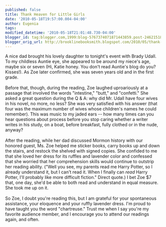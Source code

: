 ```yaml
---
published: false
title: Thank Heaven for Little Girls
date: '2010-05-18T19:57:00.004-04:00'
author: Eugenia
tags: 
modified_datetime: '2010-05-18T21:01:48.730-04:00'
blogger_id: tag:blogger.com,1999:blog-5767374071871443859.post-2462151887145939235
blogger_orig_url: http://brooklinebooksmith.blogspot.com/2010/05/thank-heaven-for-little-girls.html
---
```


A nice dad brought his lovely daughter to tonight's event with Brady Udall. To my childless Auntie eye, she appeared to be around my niece's age, maybe six or seven (Hi, Katie honey. You don't read Auntie's blog do you? Kisses!). As Zoe later confirmed, she was seven years old and in the first grade.<br /><br />Before that, though, during the reading, Zoe laughed uproariously at a passage that involved the words "intestine," "butt," and "confetti." She asked a great question during the Q & A: why did Mr. Udall have four wives in his novel, no more, no less? She was very satisfied with his answer (that four was the maximum number of wives whose children's names he could remember). This was music to my jaded ears -- how many times can you hear questions about process before you stop caring whether a writer writes in his study, on a boat, before breakfast, fully clothed or in the nude, anyway?<br /><br />After the reading, while her dad discussed Mormon history with our honored guest, Ms. Zoe helped me sticker books, carry books up and down the stairs, and restock the shelved with signed copies. She confided to me that she loved her dress for its ruffles and lavender color and confessed that she worried that her comprehension skills would continue to outstrip her reading ability. ("Well you see, my parents read me Harry Potter, so I already understand it, but I can't read it. When I finally can <i>read</i> Harry Potter, I'll probably like more difficult fiction." Direct quote.) I bet Zoe $7 that, one day, she'd be able to both read and understand in equal measure. She took me up on it.<br /><br />So Zoe, I doubt you're reading this, but I am grateful for your spontaneous assistance, your eloquence and your ruffly lavender dress. I'm proud to have taught you the word "chartreuse." Trust me when I say you're my favorite audience member, and I encourage you to attend our readings again, and often.